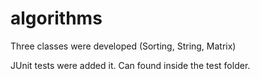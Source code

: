 # algorithms

Three classes were developed (Sorting, String, Matrix)

JUnit tests were added it. Can found inside the test folder.
